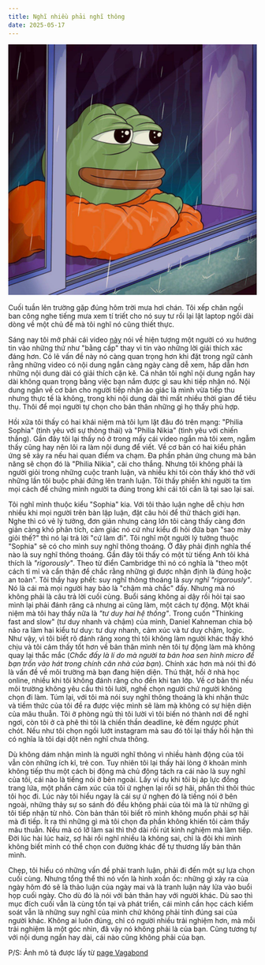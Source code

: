 ```yaml
---
title: Nghĩ nhiều phải nghĩ thông
date: 2025-05-17
---
```


![pepe ngồi cạnh mưa](https://github.com/Riezmann75/my-journey-to-wisdom/blob/main/images/pepe-sit-next-window-in-rain.jpg?raw=true)

Cuối tuần lên trường gặp đúng hôm trời mưa hơi chán. Tôi xếp chân ngồi ban công nghe tiếng mưa xem tí triết cho nó suy tư rồi lại lật laptop ngồi dài dòng về một chủ đề mà tôi nghĩ nó cũng thiết thực. 

Sáng nay tôi mở phải cái video [này](https://www.youtube.com/watch?v=odPnVhT_YAc) nói về hiện tượng một người có xu hướng tin vào những thứ như "bằng cấp" thay vì tin vào những lời giải thích xác đáng hơn. Có lẽ vấn đề này nó càng quan trọng hơn khi đặt trong ngữ cảnh rằng những video có nội dung ngắn càng ngày càng dễ xem, hấp dẫn hơn những nội dung dài có giải thích cặn kẽ. Cá nhân tôi nghĩ nội dung ngắn hay dài không quan trọng bằng việc bạn nắm được gì sau khi tiếp nhận nó. Nội dung ngắn về cơ bản cho người tiếp nhận ảo giác là mình vừa tiếp thu nhưng thực tế là không, trong khi nội dung dài thì mất nhiều thời gian để tiêu thụ. Thôi để mọi người tự chọn cho bản thân những gì họ thấy phù hợp.

Hồi xửa tôi thấy có hai khái niệm mà tôi lụm lặt đâu đó trên mạng: "Philia Sophia" (tình yêu với sự thông thái) và "Philia Nikia" (tình yêu với chiến thắng). Gần đây tôi lại thấy nó ở trong mấy cái video ngắn mà tôi xem, ngẫm thấy cũng hay nên lôi ra làm nội dung để viết. Về cơ bản có hai kiểu phản ứng sẽ xảy ra nếu hai quan điểm va chạm. Đa phần phản ứng chung mà bản năng sẽ chọn đó là "Philia Nikia", cãi cho thắng. Nhưng tôi không phải là người giỏi trong những cuộc tranh luận, và nhiều khi tôi còn thấy khó thở với những lần tôi buộc phải đứng lên tranh luận. Tôi thấy phiền khi người ta tìm mọi cách để chứng mình người ta đúng trong khi cái tôi cần là tại sao lại sai.

Tôi nghĩ mình thuộc kiểu "Sophia" kia. Với tôi thảo luận nghe dễ chịu hơn nhiều khi mọi người trên bàn lập luận, đặt câu hỏi để thử thách giới hạn. Nghe thì có vẻ lý tưởng, đơn giản nhưng càng lớn tôi càng thấy càng đơn giản càng khó phân tích, cảm giác nó cứ như kiểu đi hỏi đứa bạn "sao mày giỏi thế?" thì nó lại trả lời "cứ làm đi". Tôi nghĩ một người lý tưởng thuộc "Sophia" sẽ có cho mình suy nghĩ thông thoáng. Ở đây phải định nghĩa thế nào là suy nghĩ thông thoáng. Gần đây tôi thấy có một từ tiếng Anh tôi khá thích là *"rigorously"*. Theo từ điển Cambridge thì nó có nghĩa là "theo một cách tỉ mỉ và cẩn thận để chắc rằng những gì được nhận định là đúng hoặc an toàn".  Tôi thấy hay phết: suy nghĩ thông thoáng là *suy nghĩ "rigorously"*. Nó là cái mà mọi người hay bảo là "chậm mà chắc" đấy. Nhưng mà nó không phải là câu trả lời cuối cùng. Buổi sáng không ai dậy rồi hỏi tại sao mình lại phải đánh răng cả nhưng ai cũng làm, một cách tự động. Một khái niệm mà tôi hay thấy nữa là *"tư duy hai hệ thống"*. Trong cuốn "Thinking fast and slow" (tư duy nhanh và chậm) của mình, Daniel Kahneman chia bộ não ra làm hai kiểu tư duy: tư duy nhanh, cảm xúc và tư duy chậm, logic. Như vậy, vì tôi biết rõ đánh răng xong thì tôi không làm người khác thấy khó chịu và tôi cảm thấy tốt hơn về bản thân mình nên tôi tự động làm mà không quay lại thắc mắc (*Chắc đấy là lí do mà người ta bán hoa sen hình micro để bạn trốn vào hát trong chính căn nhà của bạn*). Chính xác hơn mà nói thì đó là vấn đề về môi trường mà bạn đang hiện diện. Thú thật, hồi ở nhà học online, nhiều khi tôi không đánh răng cho đến khi tan lớp. Về cơ bản thì nếu môi trường không yêu cầu thì tôi lười, nghề chọn người chứ người không chọn đi làm. Túm lại, với tôi mà nói suy nghĩ thông thoáng là khi nhận thức và tiềm thức của tôi đề ra được việc mình sẽ làm mà không có sự hiện diện của mâu thuẫn. Tôi ở phòng ngủ thì tôi lười vì tôi biến nó thành nơi để nghỉ ngơi, còn tôi ở cà phê thì tôi là chiến thần deadline, kẻ đếm ngược phút chót. Nếu như tôi chọn ngồi lướt instagram mà sau đó tôi lại thấy hối hận thì có nghĩa là tôi dại dột nên nghĩ chưa thông. 

Dù không dám nhận mình là người nghĩ thông vì nhiều hành động của tôi vẫn còn những ích kỉ, trẻ con. Tuy nhiên tôi lại thấy hài lòng ở khoản mình không tiếp thu một cách bị động mà chủ động tách ra cái nào là suy nghĩ của tôi, cái nào là tiếng nói ở bên ngoài. Lấy ví dụ khi tôi bị áp lực đồng trang lứa, một phần cảm xúc của tôi ứ nghẹn lại rồi sợ hãi, phần thì thôi thúc tôi học đi. Lúc này tôi hiểu ngay là cái sự ứ nghẹn đó là tiếng nói ở bên ngoài, những thảy sự so sánh đó đều không phải của tôi mà là từ những gì tôi tiếp nhận từ nhỏ. Còn bản thân tôi biết rõ mình không muốn phải sợ hãi mà đi tiếp. Ít ra thì những gì mà tôi chọn đa phần không khiến tôi cảm thấy mâu thuẫn. Nếu mà có lỡ làm sai thì thở dài rồi rút kinh nghiệm mà làm tiếp. Đời lúc hài lúc haiz, sợ hãi rồi nghĩ nhiều là không sai, chỉ là đôi khi mình không biết mình có thể chọn con đường khác để tự thương lấy bản thân mình.

Chẹp, tôi hiểu có những vấn đề phải tranh luận, phải đi đến một sự lựa chọn cuối cùng. Nhưng tổng thể thì nó vốn là hình xoắn ốc: những gì xảy ra của ngày hôm đó sẽ là thảo luận của ngày mai và là tranh luận nảy lửa vào buổi họp cuối ngày. Cho dù đó là nói với bản thân hay với người khác. Dù sao thì mục đích cuối vẫn là cùng tồn tại và phát triển, cái mình cần học cách kiểm soát vẫn là những suy nghĩ của mình chứ không phải tính đúng sai của người khác. Không ai luôn đúng, chỉ có người nhiều trải nghiệm hơn, mà mỗi trải nghiệm là một góc nhìn, đã vậy nó không phải là của bạn. Cũng tương tự với nội dung ngắn hay dài, cái nào cũng không phải của bạn.

P/S: Ảnh mô tả được lấy từ [page Vagabond](https://www.facebook.com/pepeandlife/posts/pfbid02ABxkAnTVn1cT2QsiVMg3rR1wDAtUxzc3c6YXQo8NaiBKydL33QDCQkNwMx3esLDhl)
